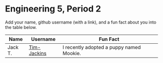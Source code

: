 # Engineering 5, Period 2

Add your name, github username (with a link), and a fun fact about you into the table below.

Name | Username | Fun Fact
--- | --- | ---
Jack T. | [Tim-Jackins](https://github.com/TIm-Jackins) | I recently adopted a puppy named Mookie.
